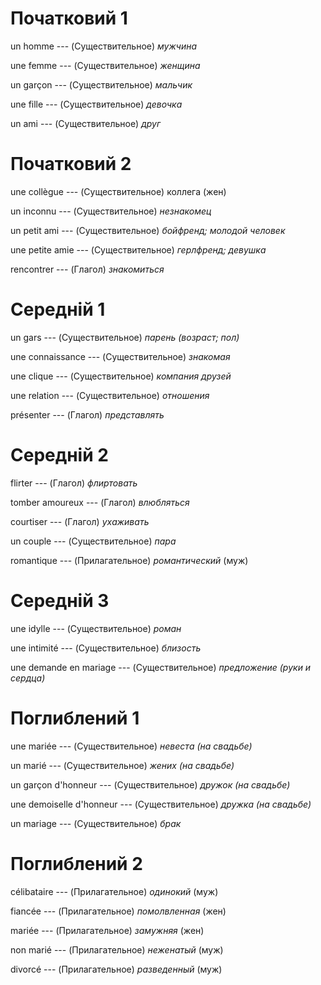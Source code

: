 # Початковий 1

un homme --- (Существительное)
*мужчина*



une femme --- (Существительное)
*женщина*



un garçon --- (Существительное)
*мальчик*



une fille --- (Существительное)
*девочка*



un ami --- (Существительное)
*друг*



# Початковий 2

une collègue --- (Существительное)
коллега
(жен)



un inconnu --- (Существительное)
*незнакомец*



un petit ami --- (Существительное)
*бойфренд; молодой человек*



une petite amie --- (Существительное)
*герлфренд; девушка*



rencontrer --- (Глагол)
*знакомиться*



# Середній 1

un gars --- (Существительное)
*парень (возраст; пол)*



une connaissance --- (Существительное)
*знакомая*



une clique --- (Существительное)
*компания друзей*



une relation --- (Существительное)
*отношения*



présenter --- (Глагол)
*представлять*



# Середній 2

flirter --- (Глагол)
*флиртовать*



tomber amoureux --- (Глагол)
*влюбляться*



courtiser --- (Глагол)
*ухаживать*



un couple --- (Существительное)
*пара*



romantique --- (Прилагательное)
*романтический*
(муж)



# Середній 3

une idylle --- (Существительное)
*роман*



une intimité --- (Существительное)
*близость*



une demande en mariage --- (Существительное)
*предложение (руки и сердца)*



# Поглиблений 1

une mariée --- (Существительное)
*невеста (на свадьбе)*



un marié --- (Существительное)
*жених (на свадьбе)*



un garçon d'honneur --- (Существительное)
*дружок (на свадьбе)*



une demoiselle d'honneur --- (Существительное)
*дружка (на свадьбе)*



un mariage --- (Существительное)
*брак*



# Поглиблений 2

célibataire --- (Прилагательное)
*одинокий*
(муж)



fiancée --- (Прилагательное)
*помолвленная*
(жен)



mariée --- (Прилагательное)
*замужняя*
(жен)



non marié --- (Прилагательное)
*неженатый*
(муж)



divorcé --- (Прилагательное)
*разведенный*
(муж)